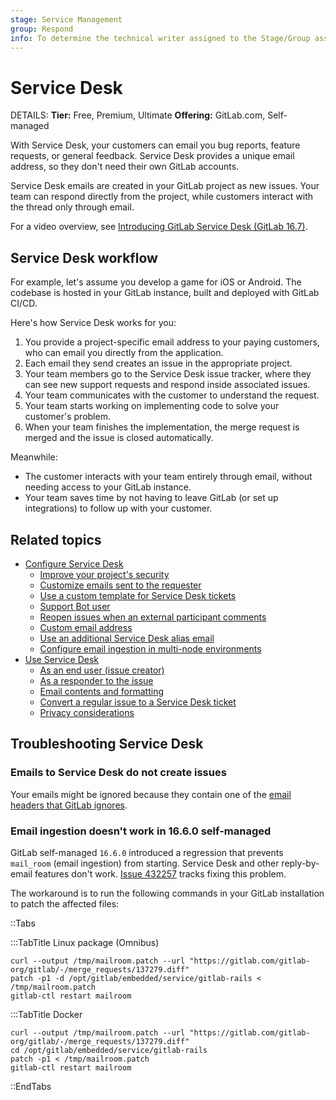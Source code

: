 ```yaml
---
stage: Service Management
group: Respond
info: To determine the technical writer assigned to the Stage/Group associated with this page, see https://handbook.gitlab.com/handbook/product/ux/technical-writing/#assignments
---
```


# Service Desk

DETAILS:
**Tier:** Free, Premium, Ultimate
**Offering:** GitLab.com, Self-managed

With Service Desk, your customers
can email you bug reports, feature requests, or general feedback.
Service Desk provides a unique email address, so they don't need their own GitLab accounts.

Service Desk emails are created in your GitLab project as new issues.
Your team can respond directly from the project, while customers interact with the thread only
through email.

<i class="fa fa-youtube-play youtube" aria-hidden="true"></i>
For a video overview, see [Introducing GitLab Service Desk (GitLab 16.7)](https://www.youtube.com/watch?v=LDVQXv3I5rI).
<!-- Video published on 2023-12-19 -->

## Service Desk workflow

For example, let's assume you develop a game for iOS or Android.
The codebase is hosted in your GitLab instance, built and deployed
with GitLab CI/CD.

Here's how Service Desk works for you:

1. You provide a project-specific email address to your paying customers, who can email you directly
   from the application.
1. Each email they send creates an issue in the appropriate project.
1. Your team members go to the Service Desk issue tracker, where they can see new support
   requests and respond inside associated issues.
1. Your team communicates with the customer to understand the request.
1. Your team starts working on implementing code to solve your customer's problem.
1. When your team finishes the implementation, the merge request is merged and the issue
   is closed automatically.

Meanwhile:

- The customer interacts with your team entirely through email, without needing access to your
  GitLab instance.
- Your team saves time by not having to leave GitLab (or set up integrations) to follow up with
  your customer.

## Related topics

- [Configure Service Desk](configure.md)
  - [Improve your project's security](configure.md#improve-your-projects-security)
  - [Customize emails sent to the requester](configure.md#customize-emails-sent-to-the-requester)
  - [Use a custom template for Service Desk tickets](configure.md#use-a-custom-template-for-service-desk-tickets)
  - [Support Bot user](configure.md#support-bot-user)
  - [Reopen issues when an external participant comments](configure.md#reopen-issues-when-an-external-participant-comments)
  - [Custom email address](configure.md#custom-email-address)
  - [Use an additional Service Desk alias email](configure.md#use-an-additional-service-desk-alias-email)
  - [Configure email ingestion in multi-node environments](configure.md#configure-email-ingestion-in-multi-node-environments)
- [Use Service Desk](using_service_desk.md#use-service-desk)
  - [As an end user (issue creator)](using_service_desk.md#as-an-end-user-issue-creator)
  - [As a responder to the issue](using_service_desk.md#as-a-responder-to-the-issue)
  - [Email contents and formatting](using_service_desk.md#email-contents-and-formatting)
  - [Convert a regular issue to a Service Desk ticket](using_service_desk.md#convert-a-regular-issue-to-a-service-desk-ticket)
  - [Privacy considerations](using_service_desk.md#privacy-considerations)

## Troubleshooting Service Desk

### Emails to Service Desk do not create issues

Your emails might be ignored because they contain one of the
[email headers that GitLab ignores](../../../administration/incoming_email.md#rejected-headers).

### Email ingestion doesn't work in 16.6.0 self-managed

GitLab self-managed `16.6.0` introduced a regression that prevents `mail_room` (email ingestion) from starting.
Service Desk and other reply-by-email features don't work.
[Issue 432257](https://gitlab.com/gitlab-org/gitlab/-/issues/432257) tracks fixing this problem.

The workaround is to run the following commands in your GitLab installation
to patch the affected files:

::Tabs

:::TabTitle Linux package (Omnibus)

```shell
curl --output /tmp/mailroom.patch --url "https://gitlab.com/gitlab-org/gitlab/-/merge_requests/137279.diff"
patch -p1 -d /opt/gitlab/embedded/service/gitlab-rails < /tmp/mailroom.patch
gitlab-ctl restart mailroom
```

:::TabTitle Docker

```shell
curl --output /tmp/mailroom.patch --url "https://gitlab.com/gitlab-org/gitlab/-/merge_requests/137279.diff"
cd /opt/gitlab/embedded/service/gitlab-rails
patch -p1 < /tmp/mailroom.patch
gitlab-ctl restart mailroom
```

::EndTabs
